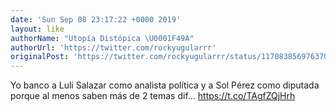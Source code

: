```yaml
---
date: 'Sun Sep 08 23:17:22 +0000 2019'
layout: like
authorName: "Utopía Distópica \U0001F49A"
authorUrl: 'https://twitter.com/rockyugularrr'
originalPost: 'https://twitter.com/rockyugularrr/status/1170838569763708928'
---
```

Yo banco a Luli Salazar como analista política y a Sol Pérez como diputada porque al menos saben más de 2 temas dif… https://t.co/TAgfZQjHrh